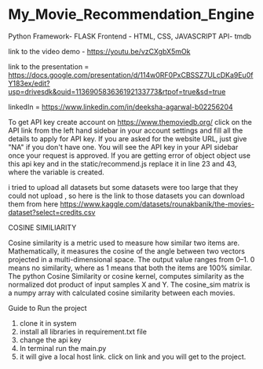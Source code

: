 # My_Movie_Recommendation_Engine

Python 
Framework- FLASK
Frontend - HTML, CSS, JAVASCRIPT 
API- tmdb

link to the video demo - https://youtu.be/vzCXgbX5mOk


link to the presentation = https://docs.google.com/presentation/d/114w0RF0PxCBSSZ7ULcDKa9Eu0fY183ex/edit?usp=drivesdk&ouid=113690583636192133773&rtpof=true&sd=true


linkedIn = https://www.linkedin.com/in/deeksha-agarwal-b02256204

To get API key
create account on  https://www.themoviedb.org/  click on the API link from the left hand sidebar in your account settings and fill all the details to apply for API key. If you are asked for the website URL, just give "NA" if you don't have one. You will see the API key in your API sidebar once your request is approved.
If you are getting error of object object use this api key and in the static/recommend.js replace it in line 23 and 43, where the variable is created.


i tried to upload all datasets but some datasets were too large that they could not upload ,
so here is the link to those datasets you can download them from here
https://www.kaggle.com/datasets/rounakbanik/the-movies-dataset?select=credits.csv


COSINE SIMILIARITY


Cosine similarity is a metric used to measure how similar two items are. Mathematically, it measures the cosine of the angle between two vectors projected in a multi-dimensional space. The output value ranges from 0–1.
0 means no similarity, where as 1 means that both the items are 100% similar.
The python Cosine Similarity or cosine kernel, computes similarity as the normalized dot product of input samples X and Y. 
The cosine_sim matrix is a numpy array with calculated cosine similarity between each movies.





Guide to Run the project
1. clone it in system
2. install all libraries in requirement.txt file
3. change the api key
4. In terminal run the main.py
5. it will give a local host link. click on link and you will get to the project.
